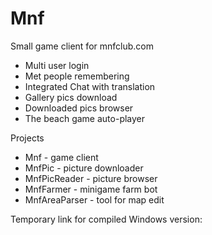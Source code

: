 # Mnf
Small game client for mnfclub.com

 <ul>
  <li>Multi user login</li>
  <li>Met people remembering</li>
  <li>Integrated Chat with translation</li>
  <li>Gallery pics download</li>
  <li>Downloaded pics browser</li>
  <li>The beach game auto-player</li>
</ul>

Projects
 <ul>
  <li>Mnf - game client</li>
  <li>MnfPic - picture downloader</li>
  <li>MnfPicReader - picture browser</li>
  <li>MnfFarmer - minigame farm bot</li>
  <li>MnfAreaParser - tool for map edit</li>
</ul>

Temporary link for compiled Windows version:
